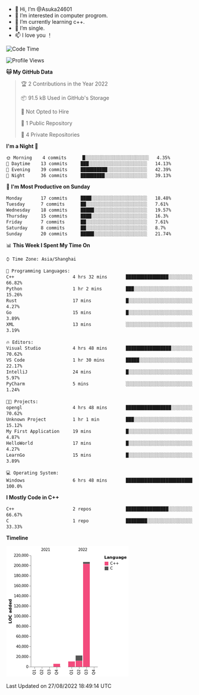 - 👋 Hi, I’m @Asuka24601
- 👀 I’m interested in computer progrom.
- 🌱 I’m currently learning c++.
- 💞️ I’m single.
- 📫 I love you ！

<!--START_SECTION:waka-->
![Code Time](http://img.shields.io/badge/Code%20Time-80%20hrs%2017%20mins-blue)

![Profile Views](http://img.shields.io/badge/Profile%20Views-20-blue)

**🐱 My GitHub Data** 

> 🏆 2 Contributions in the Year 2022
 > 
> 📦 91.5 kB Used in GitHub's Storage 
 > 
> 🚫 Not Opted to Hire
 > 
> 📜 1 Public Repository 
 > 
> 🔑 4 Private Repositories  
 > 
**I'm a Night 🦉** 

```text
🌞 Morning    4 commits      █░░░░░░░░░░░░░░░░░░░░░░░░   4.35% 
🌆 Daytime    13 commits     ███░░░░░░░░░░░░░░░░░░░░░░   14.13% 
🌃 Evening    39 commits     ██████████░░░░░░░░░░░░░░░   42.39% 
🌙 Night      36 commits     █████████░░░░░░░░░░░░░░░░   39.13%

```
📅 **I'm Most Productive on Sunday** 

```text
Monday       17 commits     ████░░░░░░░░░░░░░░░░░░░░░   18.48% 
Tuesday      7 commits      ██░░░░░░░░░░░░░░░░░░░░░░░   7.61% 
Wednesday    18 commits     █████░░░░░░░░░░░░░░░░░░░░   19.57% 
Thursday     15 commits     ████░░░░░░░░░░░░░░░░░░░░░   16.3% 
Friday       7 commits      ██░░░░░░░░░░░░░░░░░░░░░░░   7.61% 
Saturday     8 commits      ██░░░░░░░░░░░░░░░░░░░░░░░   8.7% 
Sunday       20 commits     █████░░░░░░░░░░░░░░░░░░░░   21.74%

```


📊 **This Week I Spent My Time On** 

```text
⌚︎ Time Zone: Asia/Shanghai

💬 Programming Languages: 
C++                      4 hrs 32 mins       ████████████████░░░░░░░░░   66.82% 
Python                   1 hr 2 mins         ███░░░░░░░░░░░░░░░░░░░░░░   15.26% 
Rust                     17 mins             █░░░░░░░░░░░░░░░░░░░░░░░░   4.27% 
Go                       15 mins             █░░░░░░░░░░░░░░░░░░░░░░░░   3.89% 
XML                      13 mins             ░░░░░░░░░░░░░░░░░░░░░░░░░   3.19%

🔥 Editors: 
Visual Studio            4 hrs 48 mins       █████████████████░░░░░░░░   70.62% 
VS Code                  1 hr 30 mins        █████░░░░░░░░░░░░░░░░░░░░   22.17% 
IntelliJ                 24 mins             █░░░░░░░░░░░░░░░░░░░░░░░░   5.97% 
PyCharm                  5 mins              ░░░░░░░░░░░░░░░░░░░░░░░░░   1.24%

🐱‍💻 Projects: 
opengl                   4 hrs 48 mins       █████████████████░░░░░░░░   70.62% 
Unknown Project          1 hr 1 min          ███░░░░░░░░░░░░░░░░░░░░░░   15.12% 
My First Application     19 mins             █░░░░░░░░░░░░░░░░░░░░░░░░   4.87% 
HelloWorld               17 mins             █░░░░░░░░░░░░░░░░░░░░░░░░   4.27% 
LearnGo                  15 mins             █░░░░░░░░░░░░░░░░░░░░░░░░   3.89%

💻 Operating System: 
Windows                  6 hrs 48 mins       █████████████████████████   100.0%

```

**I Mostly Code in C++** 

```text
C++                      2 repos             ████████████████░░░░░░░░░   66.67% 
C                        1 repo              ████████░░░░░░░░░░░░░░░░░   33.33%

```


**Timeline**

![Chart not found](https://raw.githubusercontent.com/Asuka24601/Asuka24601/main/charts/bar_graph.png) 


 Last Updated on 27/08/2022 18:49:14 UTC
<!--END_SECTION:waka-->

